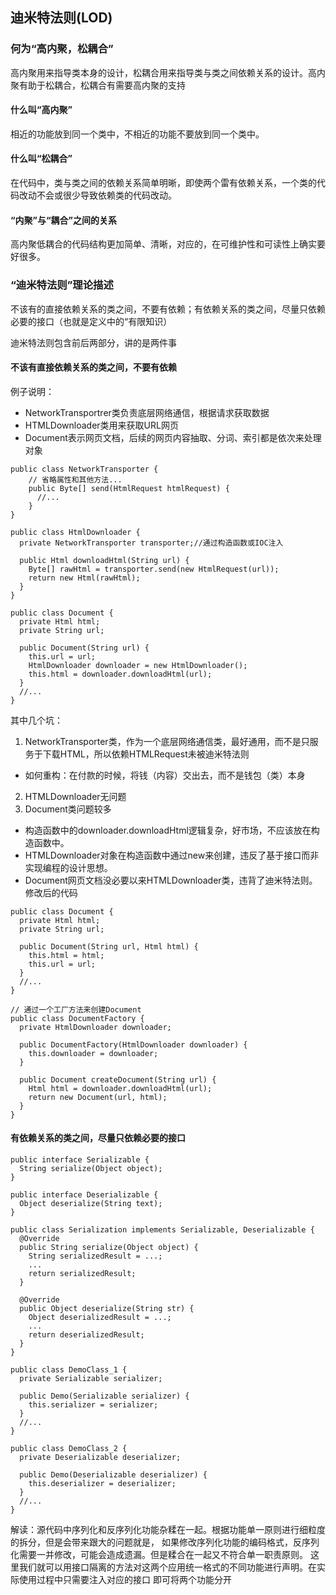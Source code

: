 ## 迪米特法则(LOD)
### 何为“高内聚，松耦合”
高内聚用来指导类本身的设计，松耦合用来指导类与类之间依赖关系的设计。高内聚有助于松耦合，松耦合有需要高内聚的支持
#### 什么叫“高内聚”
相近的功能放到同一个类中，不相近的功能不要放到同一个类中。
#### 什么叫“松耦合”
在代码中，类与类之间的依赖关系简单明晰，即使两个雷有依赖关系，一个类的代码改动不会或很少导致依赖类的代码改动。
#### “内聚”与“耦合”之间的关系
高内聚低耦合的代码结构更加简单、清晰，对应的，在可维护性和可读性上确实要好很多。
### “迪米特法则”理论描述
不该有的直接依赖关系的类之间，不要有依赖；有依赖关系的类之间，尽量只依赖必要的接口（也就是定义中的“有限知识）

迪米特法则包含前后两部分，讲的是两件事
#### 不该有直接依赖关系的类之间，不要有依赖
例子说明：
- NetworkTransportrer类负责底层网络通信，根据请求获取数据
- HTMLDownloader类用来获取URL网页
- Document表示网页文档，后续的网页内容抽取、分词、索引都是依次来处理对象
```
public class NetworkTransporter {
    // 省略属性和其他方法...
    public Byte[] send(HtmlRequest htmlRequest) {
      //...
    }
}

public class HtmlDownloader {
  private NetworkTransporter transporter;//通过构造函数或IOC注入
  
  public Html downloadHtml(String url) {
    Byte[] rawHtml = transporter.send(new HtmlRequest(url));
    return new Html(rawHtml);
  }
}

public class Document {
  private Html html;
  private String url;
  
  public Document(String url) {
    this.url = url;
    HtmlDownloader downloader = new HtmlDownloader();
    this.html = downloader.downloadHtml(url);
  }
  //...
}
```
其中几个坑：
1. NetworkTransporter类，作为一个底层网络通信类，最好通用，而不是只服务于下载HTML，所以依赖HTMLRequest未被迪米特法则
- 如何重构：在付款的时候，将钱（内容）交出去，而不是钱包（类）本身
2. HTMLDownloader无问题
3. Document类问题较多
- 构造函数中的downloader.downloadHtml逻辑复杂，好市场，不应该放在构造函数中。
- HTMLDownloader对象在构造函数中通过new来创建，违反了基于接口而非实现编程的设计思想。
- Document网页文档没必要以来HTMLDownloader类，违背了迪米特法则。
修改后的代码
```
public class Document {
  private Html html;
  private String url;
  
  public Document(String url, Html html) {
    this.html = html;
    this.url = url;
  }
  //...
}

// 通过一个工厂方法来创建Document
public class DocumentFactory {
  private HtmlDownloader downloader;
  
  public DocumentFactory(HtmlDownloader downloader) {
    this.downloader = downloader;
  }
  
  public Document createDocument(String url) {
    Html html = downloader.downloadHtml(url);
    return new Document(url, html);
  }
}
```
#### 有依赖关系的类之间，尽量只依赖必要的接口
```
public interface Serializable {
  String serialize(Object object);
}

public interface Deserializable {
  Object deserialize(String text);
}

public class Serialization implements Serializable, Deserializable {
  @Override
  public String serialize(Object object) {
    String serializedResult = ...;
    ...
    return serializedResult;
  }
  
  @Override
  public Object deserialize(String str) {
    Object deserializedResult = ...;
    ...
    return deserializedResult;
  }
}

public class DemoClass_1 {
  private Serializable serializer;
  
  public Demo(Serializable serializer) {
    this.serializer = serializer;
  }
  //...
}

public class DemoClass_2 {
  private Deserializable deserializer;
  
  public Demo(Deserializable deserializer) {
    this.deserializer = deserializer;
  }
  //...
}
```
解读：源代码中序列化和反序列化功能杂糅在一起。根据功能单一原则进行细粒度的拆分，但是会带来跟大的问题就是，
如果修改序列化功能的编码格式，反序列化需要一并修改，可能会造成遗漏。但是糅合在一起又不符合单一职责原则。
这里我们就可以用接口隔离的方法对这两个应用统一格式的不同功能进行声明。在实际使用过程中只需要注入对应的接口
即可将两个功能分开